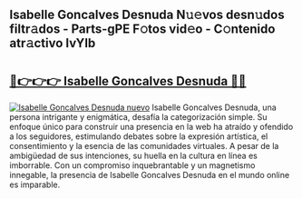 ## Isabelle Goncalves Desnuda N𝚞𝚎vos desn𝚞dos filtr𝚊dos - Parts-gPE F𝚘tos vid𝚎o - C𝚘ntenido atr𝚊ctivo IvYIb

# <h2><a href="http://mb1qlo.tromn.icu/?c=Isabelle+Goncalves+Desnuda">🔗👉👉👉 Isabelle Goncalves Desnuda 🔗🔗</a></h2>

[![Isabelle Goncalves Desnuda nuevo](https://i.imgur.com/pEAQMta.gif)](http://mb1qlo.tromn.icu/?c=Isabelle+Goncalves+Desnuda)
Isabelle Goncalves Desnuda, una persona intrigante y enigmática, desafía la categorización simple. Su enfoque único para construir una presencia en la web ha atraído y ofendido a los seguidores, estimulando debates sobre la expresión artística, el consentimiento y la esencia de las comunidades virtuales. A pesar de la ambigüedad de sus intenciones, su huella en la cultura en línea es imborrable. Con un compromiso inquebrantable y un magnetismo innegable, la presencia de Isabelle Goncalves Desnuda en el mundo online es imparable.
